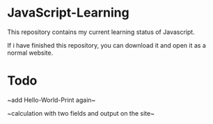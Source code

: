 # JavaScript-Learning

This repository contains my current learning status of Javascript.

If i have finished this repository, you can download it and open it as a normal website.

# Todo
~add Hello-World-Print again~

~calculation with two fields and output on the site~

